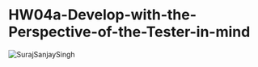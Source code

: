 # HW04a-Develop-with-the-Perspective-of-the-Tester-in-mind
![SurajSanjaySingh](https://circleci.com/gh/SurajSanjaySingh/SSW-567.svg?style=svg&circle-token=62ee42b388d0dbf614f44d96cc372ba18287ab82)
